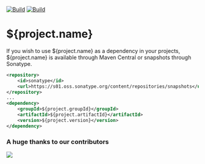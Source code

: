 [![Build](https://github.com/promcteam/${project.artifactId}/actions/workflows/release.yml/badge.svg?branch=main)](https://s01.oss.sonatype.org/content/repositories/releases/com/promcteam/${project.artifactId}/${project.version})
[![Build](https://github.com/promcteam/${project.artifactId}/actions/workflows/devbuild.yml/badge.svg?branch=dev)](https://s01.oss.sonatype.org/content/repositories/snapshots/com/promcteam/${project.artifactId}/${project.version})

# ${project.name}

If you wish to use ${project.name} as a dependency in your projects, ${project.name} is available through Maven Central
or snapshots through Sonatype.

```xml
<repository>
    <id>sonatype</id>
    <url>https://s01.oss.sonatype.org/content/repositories/snapshots</url>
</repository>
...
<dependency>
    <groupId>${project.groupId}</groupId>
    <artifactId>${project.artifactId}</artifactId>
    <version>${project.version}</version>
</dependency>
```

### A huge thanks to our contributors
<a href="https://github.com/promcteam/promccore/graphs/contributors">
<img src="https://contrib.rocks/image?repo=promcteam/promccore" />
</a>